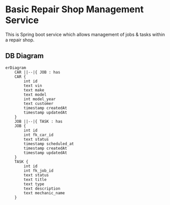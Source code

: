 # Basic Repair Shop Management Service

This is Spring boot service which allows management of jobs & tasks within a repair shop.

## DB Diagram

```mermaid
erDiagram
    CAR ||--|{ JOB : has
    CAR {
        int id
        text vin
        text make
        text model
        int model_year
        text customer
        timestamp createdAt
        timestamp updatedAt
    }
    JOB ||--|{ TASK : has
    JOB {
        int id
        int fk_car_id
        text status
        timestamp scheduled_at
        timestamp createdAt
        timestamp updatedAt
    }
    TASK {
        int id
        int fk_job_id
        text status
        text title
        text type
        text description
        text mechanic_name
    }
```
